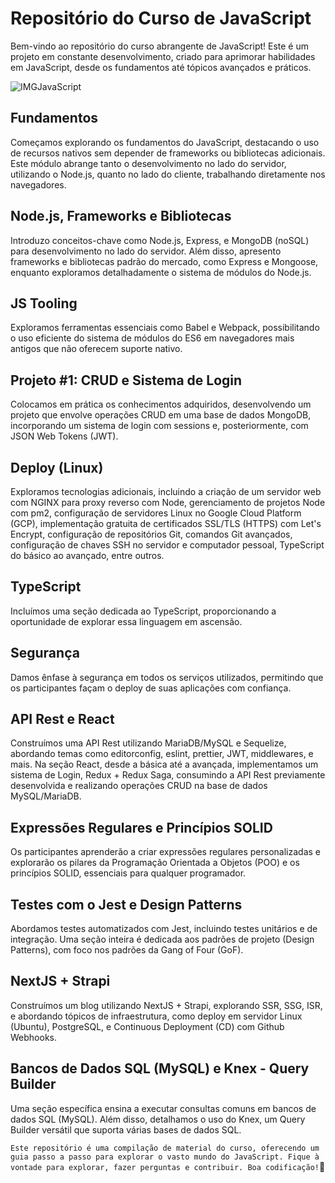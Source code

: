 
# Repositório do Curso de JavaScript
Bem-vindo ao repositório do curso abrangente de JavaScript! Este é um projeto em constante desenvolvimento, criado para aprimorar habilidades em JavaScript, desde os fundamentos até tópicos avançados e práticos.

![IMGJavaScript](https://www.google.com/url?sa=i&url=https%3A%2F%2Fmedium.com%2F%40lucasdevfs%2Fo-que-%25C3%25A9-javascript-e0083a2f4cc7&psig=AOvVaw3BRNCCnVg4c92pghcvyHtt&ust=1701111187128000&source=images&cd=vfe&opi=89978449&ved=0CBEQjRxqFwoTCOirxv6q4oIDFQAAAAAdAAAAABAR)

## Fundamentos
Começamos explorando os fundamentos do JavaScript, destacando o uso de recursos nativos sem depender de frameworks ou bibliotecas adicionais. Este módulo abrange tanto o desenvolvimento no lado do servidor, utilizando o Node.js, quanto no lado do cliente, trabalhando diretamente nos navegadores.

## Node.js, Frameworks e Bibliotecas
Introduzo conceitos-chave como Node.js, Express, e MongoDB (noSQL) para desenvolvimento no lado do servidor. Além disso, apresento frameworks e bibliotecas padrão do mercado, como Express e Mongoose, enquanto exploramos detalhadamente o sistema de módulos do Node.js.

## JS Tooling
Exploramos ferramentas essenciais como Babel e Webpack, possibilitando o uso eficiente do sistema de módulos do ES6 em navegadores mais antigos que não oferecem suporte nativo.

## Projeto #1: CRUD e Sistema de Login
Colocamos em prática os conhecimentos adquiridos, desenvolvendo um projeto que envolve operações CRUD em uma base de dados MongoDB, incorporando um sistema de login com sessions e, posteriormente, com JSON Web Tokens (JWT).

## Deploy (Linux)
Exploramos tecnologias adicionais, incluindo a criação de um servidor web com NGINX para proxy reverso com Node, gerenciamento de projetos Node com pm2, configuração de servidores Linux no Google Cloud Platform (GCP), implementação gratuita de certificados SSL/TLS (HTTPS) com Let's Encrypt, configuração de repositórios Git, comandos Git avançados, configuração de chaves SSH no servidor e computador pessoal, TypeScript do básico ao avançado, entre outros.

## TypeScript
Incluímos uma seção dedicada ao TypeScript, proporcionando a oportunidade de explorar essa linguagem em ascensão.

## Segurança
Damos ênfase à segurança em todos os serviços utilizados, permitindo que os participantes façam o deploy de suas aplicações com confiança.

## API Rest e React
Construímos uma API Rest utilizando MariaDB/MySQL e Sequelize, abordando temas como editorconfig, eslint, prettier, JWT, middlewares, e mais. Na seção React, desde a básica até a avançada, implementamos um sistema de Login, Redux + Redux Saga, consumindo a API Rest previamente desenvolvida e realizando operações CRUD na base de dados MySQL/MariaDB.

## Expressões Regulares e Princípios SOLID
Os participantes aprenderão a criar expressões regulares personalizadas e explorarão os pilares da Programação Orientada a Objetos (POO) e os princípios SOLID, essenciais para qualquer programador.

## Testes com o Jest e Design Patterns
Abordamos testes automatizados com Jest, incluindo testes unitários e de integração. Uma seção inteira é dedicada aos padrões de projeto (Design Patterns), com foco nos padrões da Gang of Four (GoF).

## NextJS + Strapi
Construímos um blog utilizando NextJS + Strapi, explorando SSR, SSG, ISR, e abordando tópicos de infraestrutura, como deploy em servidor Linux (Ubuntu), PostgreSQL, e Continuous Deployment (CD) com Github Webhooks.

## Bancos de Dados SQL (MySQL) e Knex - Query Builder
Uma seção específica ensina a executar consultas comuns em bancos de dados SQL (MySQL). Além disso, detalhamos o uso do Knex, um Query Builder versátil que suporta várias bases de dados SQL.

`Este repositório é uma compilação de material do curso, oferecendo um guia passo a passo para explorar o vasto mundo do JavaScript. Fique à vontade para explorar, fazer perguntas e contribuir. Boa codificação!`🚀
